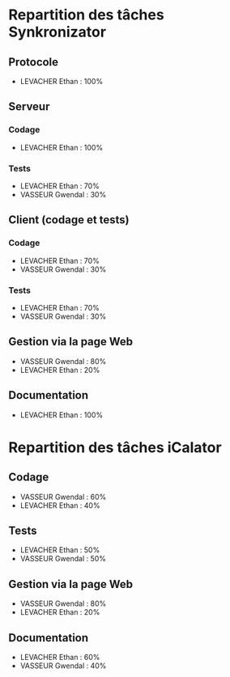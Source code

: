 # Repartition des tâches Synkronizator

## Protocole

- LEVACHER Ethan : 100%

## Serveur

### Codage

- LEVACHER Ethan : 100%

### Tests

- LEVACHER Ethan : 70%
- VASSEUR Gwendal : 30%

## Client (codage et tests)

### Codage

- LEVACHER Ethan : 70%
- VASSEUR Gwendal : 30%

### Tests

- LEVACHER Ethan : 70%
- VASSEUR Gwendal : 30%

## Gestion via la page Web

- VASSEUR Gwendal : 80%
- LEVACHER Ethan : 20%

## Documentation

- LEVACHER Ethan : 100%

# Repartition des tâches iCalator

## Codage

- VASSEUR Gwendal : 60%
- LEVACHER Ethan : 40%

## Tests

- LEVACHER Ethan : 50%
- VASSEUR Gwendal : 50%

## Gestion via la page Web

- VASSEUR Gwendal : 80%
- LEVACHER Ethan : 20%

## Documentation

- LEVACHER Ethan : 60%
- VASSEUR Gwendal : 40%
